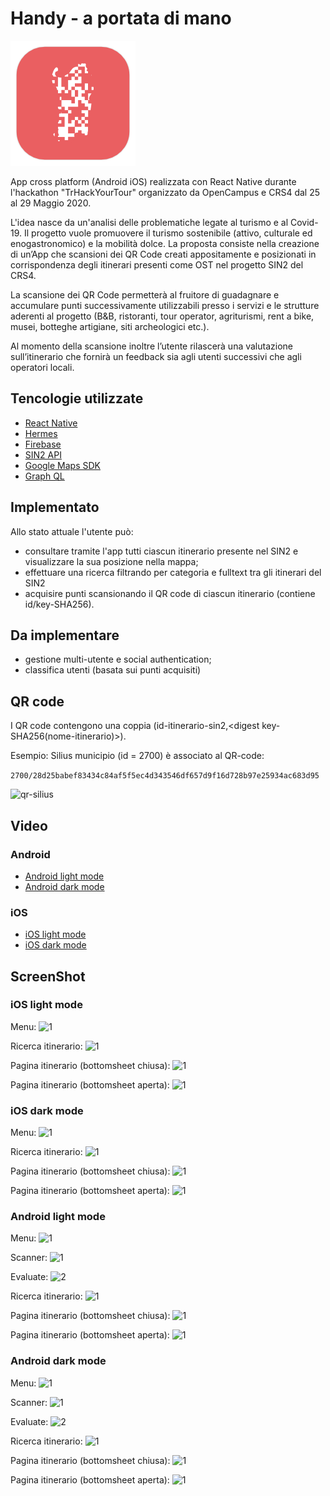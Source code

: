 # Handy - a portata di mano

![alt text](https://raw.githubusercontent.com/marinimau/Handy/master/icon%20(2).png)

App cross platform (Android iOS) realizzata con React Native durante l'hackathon "TrHackYourTour" organizzato da OpenCampus e CRS4 dal 25 al 29 Maggio 2020.

L'idea nasce da un'analisi delle problematiche legate al turismo e al Covid-19. Il progetto vuole promuovere il turismo sostenibile (attivo, culturale ed enogastronomico) e la mobilità dolce. La proposta consiste nella creazione di un’App che scansioni dei QR Code creati appositamente e posizionati in corrispondenza degli itinerari presenti come OST nel progetto SIN2 del CRS4.

La scansione dei QR Code permetterà al fruitore di guadagnare e accumulare punti successivamente utilizzabili presso i servizi e le strutture aderenti al progetto (B&B, ristoranti, tour operator, agriturismi, rent a bike, musei, botteghe artigiane, siti archeologici etc.).

Al momento della scansione inoltre l’utente rilascerà una valutazione sull’itinerario che fornirà un feedback sia agli utenti successivi che agli operatori locali.


## Tencologie utilizzate

* [React Native](https://reactnative.dev/)
* [Hermes](https://hermesengine.dev/)
* [Firebase](https::/firebase.google.com)
* [SIN2 API](https://api.turismoattivo.sardegnaturismo.it/sin2-api)
* [Google Maps SDK](https://developers.google.com/maps/documentation/)
* [Graph QL](https://graphql.org/)

## Implementato

Allo stato attuale l'utente può: 
* consultare tramite l'app tutti ciascun itinerario  presente nel SIN2 e visualizzare la sua posizione nella mappa;
* effettuare una ricerca filtrando per categoria e fulltext tra gli itinerari del SIN2
* acquisire punti scansionando il QR code di ciascun itinerario (contiene id/key-SHA256).

## Da implementare

* gestione multi-utente e social authentication;
* classifica utenti (basata sui punti acquisiti)

## QR code

I QR code contengono una coppia (id-itinerario-sin2,<digest key-SHA256(nome-itinerario)>).
  
Esempio: Silius municipio (id = 2700) è associato al QR-code:

```2700/28d25babef83434c84af5f5ec4d343546df657d9f16d728b97e25934ac683d95```

![qr-silius](https://raw.githubusercontent.com/marinimau/Handy/master/screenshoot/qr/silius-qr.png)

## Video

### Android

* [Android light mode](https://youtu.be/k-oXiVdOq1k)
* [Android dark mode](https://youtu.be/1MfEBz2o-u0)

### iOS

* [iOS light mode](https://youtu.be/shrm2kgtFRc)
* [iOS dark mode](https://youtu.be/4UqtJ_1EuAY)

## ScreenShot

### iOS light mode

Menu:
![1](https://raw.githubusercontent.com/marinimau/Handy/master/screenshoot/ios/light_mode/Simulator%20Screen%20Shot%20-%20iPhone%2011%20-%202020-05-28%20at%2019.34.32.png)

Ricerca itinerario:
![1](https://raw.githubusercontent.com/marinimau/Handy/master/screenshoot/ios/light_mode/Simulator%20Screen%20Shot%20-%20iPhone%2011%20-%202020-05-28%20at%2019.35.00.png)


Pagina itinerario (bottomsheet chiusa):
![1](https://raw.githubusercontent.com/marinimau/Handy/master/screenshoot/ios/light_mode/Simulator%20Screen%20Shot%20-%20iPhone%2011%20-%202020-05-28%20at%2019.35.08.png)

Pagina itinerario (bottomsheet aperta):
![1](https://raw.githubusercontent.com/marinimau/Handy/master/screenshoot/ios/light_mode/Simulator%20Screen%20Shot%20-%20iPhone%2011%20-%202020-05-28%20at%2019.35.13.png)

### iOS dark mode

Menu:
![1](https://raw.githubusercontent.com/marinimau/Handy/master/screenshoot/ios/dark_mode/Simulator%20Screen%20Shot%20-%20iPhone%2011%20-%202020-05-28%20at%2020.46.19.png)

Ricerca itinerario:
![1](https://raw.githubusercontent.com/marinimau/Handy/master/screenshoot/ios/dark_mode/Simulator%20Screen%20Shot%20-%20iPhone%2011%20-%202020-05-28%20at%2020.47.29.png)


Pagina itinerario (bottomsheet chiusa):
![1](https://raw.githubusercontent.com/marinimau/Handy/master/screenshoot/ios/dark_mode/Simulator%20Screen%20Shot%20-%20iPhone%2011%20-%202020-05-28%20at%2020.46.47.png)

Pagina itinerario (bottomsheet aperta):
![1](https://raw.githubusercontent.com/marinimau/Handy/master/screenshoot/ios/dark_mode/Simulator%20Screen%20Shot%20-%20iPhone%2011%20-%202020-05-28%20at%2020.46.49.png)


### Android light mode

Menu:
![1](https://raw.githubusercontent.com/marinimau/Handy/master/screenshoot/android/lightMode/Screenshot_20200528_201946_com.marinimau.trhackyourtour.jpg)

Scanner:
![1](https://raw.githubusercontent.com/marinimau/Handy/master/screenshoot/android/lightMode/Screenshot_20200528_201941_com.marinimau.trhackyourtour.jpg)

Evaluate:
![2](https://github.com/marinimau/Handy/blob/master/screenshoot/android/lightMode/Screenshot_20200528_201930_com.marinimau.trhackyourtour.jpg)

Ricerca itinerario:
![1](https://raw.githubusercontent.com/marinimau/Handy/master/screenshoot/android/lightMode/Screenshot_20200528_202015_com.marinimau.trhackyourtour.jpg)


Pagina itinerario (bottomsheet chiusa):
![1](https://raw.githubusercontent.com/marinimau/Handy/master/screenshoot/android/lightMode/Screenshot_20200528_202156_host.exp.exponent.jpg)

Pagina itinerario (bottomsheet aperta):
![1](https://raw.githubusercontent.com/marinimau/Handy/master/screenshoot/android/lightMode/Screenshot_20200528_202203_host.exp.exponent.jpg)


### Android dark mode

Menu:
![1](https://raw.githubusercontent.com/marinimau/Handy/master/screenshoot/android/darkMode/Screenshot_20200528_205722_host.exp.exponent.jpg)

Scanner:
![1]()

Evaluate:
![2](https://github.com/marinimau/Handy/blob/master/screenshoot/android/darkMode/Screenshot_20200528_205716_host.exp.exponent.jpg)

Ricerca itinerario:
![1](https://raw.githubusercontent.com/marinimau/Handy/master/screenshoot/android/darkMode/Screenshot_20200528_205741_host.exp.exponent.jpg)


Pagina itinerario (bottomsheet chiusa):
![1](https://raw.githubusercontent.com/marinimau/Handy/master/screenshoot/android/darkMode/Screenshot_20200528_205752_host.exp.exponent.jpg)

Pagina itinerario (bottomsheet aperta):
![1](https://raw.githubusercontent.com/marinimau/Handy/master/screenshoot/android/darkMode/Screenshot_20200528_205756_host.exp.exponent.jpg)







